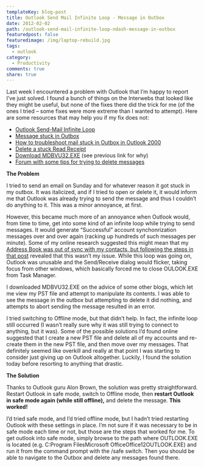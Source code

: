 ```yaml
---
templateKey: blog-post
title: Outlook Send Mail Infinite Loop - Message in Outbox
date: 2012-02-02
path: /outlook-send-mail-infinite-loop-ndash-message-in-outbox
featuredpost: false
featuredimage: /img/laptop-rebuild.jpg
tags:
  - outlook
category:
  - Productivity
comments: true
share: true
---
```


Last week I encountered a problem with Outlook that I’m happy to report I’ve just solved. I found a bunch of things on the Interwebs that looked like they might be useful, but none of the fixes there did the trick for me (of the ones I tried – some fixes were more extreme than I wanted to attempt). Here are some resources that may help you if my fix does not:

- [Outlook Send-Mail Infinite Loop](http://buhjillions.spikecurtis.com/outlook-send-mail-infinite-loop)
- [Message stuck in Outbox](http://www.howto-outlook.com/faq/messagestuckinoutbox.htm)
- [How to troubleshoot mail stuck in Outbox in Outlook 2000](http://support.microsoft.com/?id=195922)
- [Delete a stuck Read Receipt](http://www.howto-outlook.com/howto/deletereadreceipt.htm)
- [Download MDBVU32.EXE](http://www.microsoft.com/downloads/details.aspx?FamilyID=3D1C7482-4C6E-4EC5-983E-127100D71376&displaylang=en) (see previous link for why)
- [Forum with some tips for trying to delete messages](http://forums.majorgeeks.com/showthread.php?t=154379)

**The Problem**

I tried to send an email on Sunday and for whatever reason it got stuck in my outbox. It was italicized, and if I tried to open or delete it, it would inform me that Outlook was already trying to send the message and thus I couldn’t do anything to it. This was a minor annoyance, at first.

However, this became much more of an annoyance when Outlook would, from time to time, get into some kind of an infinite loop while trying to send messages. It would generate “Successful” account synchonrization messages over and over again (racking up hundreds of such messages per minute). Some of my online research suggested this might mean that my [Address Book was out of sync with my contacts, but following the steps in that post](http://buhjillions.spikecurtis.com/outlook-send-mail-infinite-loop) revealed that this wasn’t my issue. While this loop was going on, Outlook was unusable and the Send/Receive dialog would flicker, taking focus from other windows, which basically forced me to close OULOOK.EXE from Task Manager.

I downloaded MDBVU32.EXE on the advice of some other blogs, which let me view my PST file and attempt to manipulate its contents. I was able to see the message in the outbox but attempting to delete it did nothing, and attempts to abort sending the message resulted in an error.

I tried switching to Offline mode, but that didn’t help. In fact, the infinite loop still occurred (I wasn’t really sure why it was still trying to connect to anything, but it was). Some of the possible solutions I’d found online suggested that I create a new PST file and delete all of my accounts and re-create them in the new PST file, and then move over my messages. That definitely seemed like overkill and really at that point I was starting to consider just giving up on Outlook altogether. Luckily, I found the solution today before resorting to anything that drastic.

**The Solution**

Thanks to Outlook guru Alon Brown, the solution was pretty straightforward. Restart Outlook in safe mode, switch to Offline mode, then **restart Outlook in safe mode again (while still offline),** and delete the message. **This worked!**

I’d tried safe mode, and I’d tried offline mode, but I hadn’t tried restarting Outlook with these settings in place. I’m not sure if it was necessary to be in safe mode each time or not, but those are the steps that worked for me. To get outlook into safe mode, simply browse to the path where OUTLOOK.EXE is located (e.g. C:Program FilesMicrosoft OfficeOffice12OUTLOOK.EXE) and run it from the command prompt with the /safe switch. Then you should be able to navigate to the Outbox and delete any messages found there.
